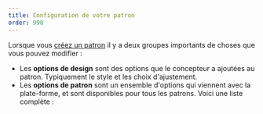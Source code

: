```yaml
---
title: Configuration de votre patron
order: 998
---
```


Lorsque vous [créez un patron](/create/) il y a deux groupes importants de choses que vous pouvez modifier :

- Les **options de design** sont des options que le concepteur a ajoutées au patron. Typiquement le style et les choix d'ajustement.
- Les **options de patron** sont un ensemble d'options qui viennent avec la plate-forme, et sont disponibles pour tous les patrons. Voici une liste complète :

<ReadMore list />
